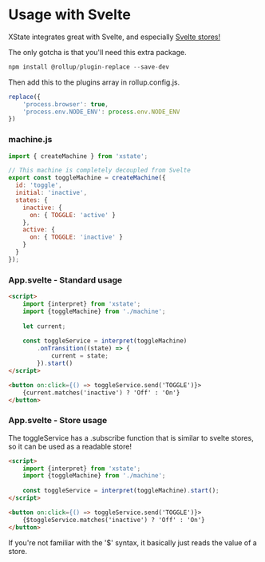 # Usage with Svelte

XState integrates great with Svelte, and especially [Svelte stores!](https://svelte.dev/docs#svelte_store)

The only gotcha is that you'll need this extra package.
```js
npm install @rollup/plugin-replace --save-dev
```
Then add this to the plugins array in rollup.config.js.
```js
replace({ 
    'process.browser': true, 
    'process.env.NODE_ENV': process.env.NODE_ENV
})
```

### machine.js
```js
import { createMachine } from 'xstate';

// This machine is completely decoupled from Svelte
export const toggleMachine = createMachine({
  id: 'toggle',
  initial: 'inactive',
  states: {
    inactive: {
      on: { TOGGLE: 'active' }
    },
    active: {
      on: { TOGGLE: 'inactive' }
    }
  }
});
```

### App.svelte - Standard usage
```html
<script>
    import {interpret} from 'xstate';
    import {toggleMachine} from './machine';
    
    let current;
    
    const toggleService = interpret(toggleMachine)
        .onTransition((state) => {
            current = state;
        }).start()
</script>

<button on:click={() => toggleService.send('TOGGLE')}>
    {current.matches('inactive') ? 'Off' : 'On'}
</button>
```

### App.svelte - Store usage
The toggleService has a .subscribe function that is similar to svelte stores, so it can be used as a readable store!
```html
<script>
    import {interpret} from 'xstate';
    import {toggleMachine} from './machine';
        
    const toggleService = interpret(toggleMachine).start();
</script>

<button on:click={() => toggleService.send('TOGGLE')}>
    {$toggleService.matches('inactive') ? 'Off' : 'On'}
</button>
```
If you're not familiar with the '$' syntax, it basically just reads the value of a store.
